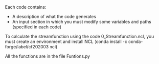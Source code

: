 Each code contains: 
  - A description of what the code generates  
  - An input section in which you must modify some variables and paths (specified in each code)

To calculate the streamfunction using the code 0_Streamfunction.ncl, you must create an environment and install NCL (conda install -c conda-forge/label/cf202003 ncl)

All the functions are in the file Funtions.py
